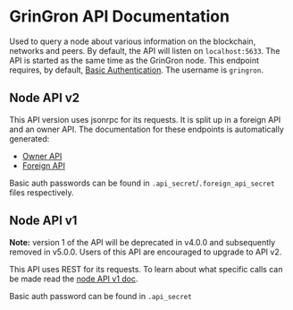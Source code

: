 # GrinGron API Documentation

Used to query a node about various information on the blockchain, networks and peers. By default, the API will listen on `localhost:5633`. The API is started as the same time as the GrinGron node.
This endpoint requires, by default, [Basic Authentication](https://en.wikipedia.org/wiki/Basic_access_authentication). The username is `gringron`.

## Node API v2

This API version uses jsonrpc for its requests. It is split up in a foreign API and an owner API. The documentation for these endpoints is automatically generated:
- [Owner API](https://docs.rs/gringron_api/latest/gringron_api/trait.OwnerRpc.html)
- [Foreign API](https://docs.rs/gringron_api/latest/gringron_api/trait.ForeignRpc.html)

Basic auth passwords can be found in `.api_secret`/`.foreign_api_secret` files respectively.

## Node API v1

**Note:** version 1 of the API will be deprecated in v4.0.0 and subsequently removed in v5.0.0. Users of this API are encouraged to upgrade to API v2.

This API uses REST for its requests. To learn about what specific calls can be made read the [node API v1 doc](node_api_v1.md).

Basic auth password can be found in `.api_secret`
